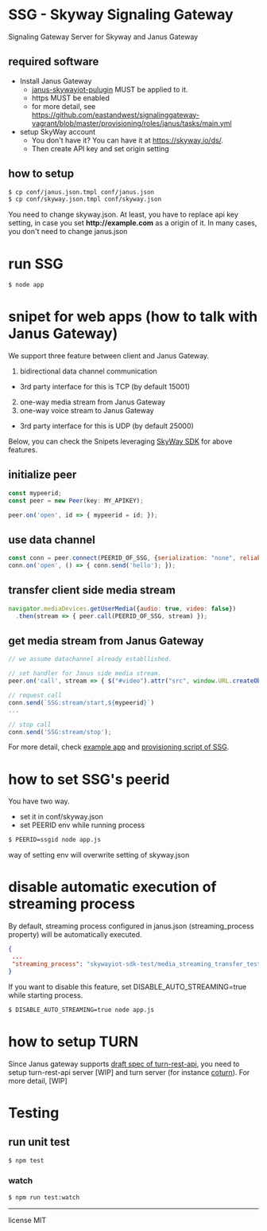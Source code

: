 # SSG - Skyway Signaling Gateway

Signaling Gateway Server for Skyway and Janus Gateway

## required software

* Install Janus Gateway
  - [janus-skywayiot-pulugin](https://github.com/eastandwest/janus-skywayiot-plugin) MUST be applied to it.
  - https MUST be enabled
  - for more detail, see https://github.com/eastandwest/signalinggateway-vagrant/blob/master/provisioning/roles/janus/tasks/main.yml
* setup SkyWay account
  - You don't have it? You can have it at https://skyway.io/ds/.
  - Then create API key and set origin setting

## how to setup

```bash
$ cp conf/janus.json.tmpl conf/janus.json
$ cp conf/skyway.json.tmpl conf/skyway.json
```

You need to change skyway.json. At least, you have to replace api key setting, in case you set __http://example.com__ as a origin of it.
In many cases, you don't need to change janus.json

# run SSG

```bash
$ node app
```

# snipet for web apps (how to talk with Janus Gateway)

We support three feature between client and Janus Gateway.

1. bidirectional data channel communication
  - 3rd party interface for this is TCP (by default 15001)
2. one-way media stream from Janus Gateway
3. one-way voice stream to Janus Gateway
  - 3rd party interface for this is UDP (by default 25000)

Below, you can check the Snipets leveraging [SkyWay SDK](http://nttcom.github.io/skyway/en/index.html) for above features. 

## initialize peer

```javascript
const mypeerid;
const peer = new Peer(key: MY_APIKEY);

peer.on('open', id => { mypeerid = id; });
```


## use data channel

```javascript
const conn = peer.connect(PEERID_OF_SSG, {serialization: "none", reliable: true});
conn.on('open', () => { conn.send('hello'); });
```

## transfer client side media stream

```javascript
navigator.mediaDevices.getUserMedia({audio: true, video: false})
  .then(stream => { peer.call(PEERID_OF_SSG, stream) });
```

## get media stream from Janus Gateway

```javascript
// we assume datachannel already establlished.

// set handler for Janus side media stream.
peer.on('call', stream => { $("#video").attr("src", window.URL.createObjectURL(stream) });

// request call
conn.send(`SSG:stream/start,${mypeerid}`)
...

// stop call
conn.send('SSG:stream/stop');
```

For more detail, check [example app](https://github.com/eastandwest/signalinggateway/blob/master/views/examples/index.ejs) and [provisioning script of SSG](https://github.com/eastandwest/signalinggateway-vagrant).

# how to set SSG's peerid

You have two way.

* set it in conf/skyway.json
* set PEERID env while running process

```bash
$ PEERID=ssgid node app.js
```

way of setting env will overwrite setting of skyway.json

# disable automatic execution of streaming process

By default, streaming process configured in janus.json (streaming_process property) will be automatically executed.

```janus.json
{
 ...
 "streaming_process": "skywayiot-sdk-test/media_streaming_transfer_test.sh"
}
```

If you want to disable this feature, set DISABLE_AUTO_STREAMING=true while starting process.

```bash
$ DISABLE_AUTO_STREAMING=true node app.js
```

# how to setup TURN

Since Janus gateway supports [draft spec of turn-rest-api](https://tools.ietf.org/html/draft-uberti-rtcweb-turn-rest-00), you need to setup turn-rest-api server [WIP] and turn server (for instance [coturn](https://github.com/coturn/coturn)). For more detail, [WIP]


# Testing

## run unit test

```bash
$ npm test
```

### watch

```bash
$ npm run test:watch
```

---
license MIT
